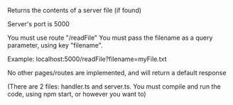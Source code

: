 Returns the contents of a server file (if found)

Server's port is 5000

You must use route "/readFile"
You must pass the filename as a query parameter, using key "filename".

Example: localhost:5000/readFile?filename=myFile.txt

No other pages/routes are implemented, and will return a default response


(There are 2 files: handler.ts and server.ts. You must compile and run the code, using npm start, or however you want to)